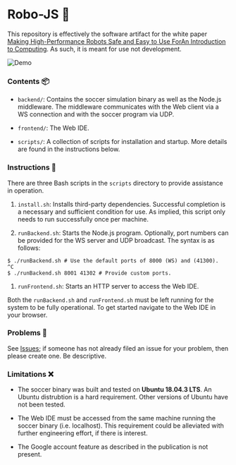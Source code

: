 # Robo-JS 🤖
This repository is effectively the software artifact for the white paper [Making High-Performance Robots Safe and Easy to Use ForAn Introduction to Computing](https://arxiv.org/abs/1909.03110). As such, it is meant for use not development.

![Demo](https://people.cs.umass.edu/~jspitzer/demo.gif)

### Contents 📦
- `backend/`: Contains the soccer simulation binary as well as the Node.js middleware. The middleware communicates with the Web client via a WS connection and with the soccer program via UDP.

- `frontend/`: The Web IDE.

- `scripts/`: A collection of scripts for installation and startup. More details are found in the instructions below.

### Instructions 📝
There are three Bash scripts in the `scripts` directory to provide assistance in operation.

1. `install.sh`: Installs third-party dependencies. Successful completion is a necessary and sufficient condition for use. As implied, this script only needs to run successfully once per machine.

1. `runBackend.sh`: Starts the Node.js program. Optionally, port numbers can be provided for the WS server and UDP broadcast. The syntax is as follows:

  ```
  $ ./runBackend.sh # Use the default ports of 8000 (WS) and (41300).
  ^C
  $ ./runBackend.sh 8001 41302 # Provide custom ports.
  ```

1. `runFrontend.sh`: Starts an HTTP server to access the Web IDE.

Both the `runBackend.sh` and `runFrontend.sh` must be left running for the system to be fully operational. To get started navigate to the Web IDE in your browser.

### Problems 🔴
See [Issues](../../issues); if someone has not already filed an issue for your problem, then please create one. Be descriptive.

### Limitations ❌
- The soccer binary was built and tested on **Ubuntu 18.04.3 LTS**. An Ubuntu distrubtion is a hard requirement. Other versions of Ubuntu have not been tested.

- The Web IDE must be accessed from the same machine running the soccer binary (i.e. localhost). This requirement could be alleviated with further engineering effort, if there is interest.

- The Google account feature as described in the publication is not present.
